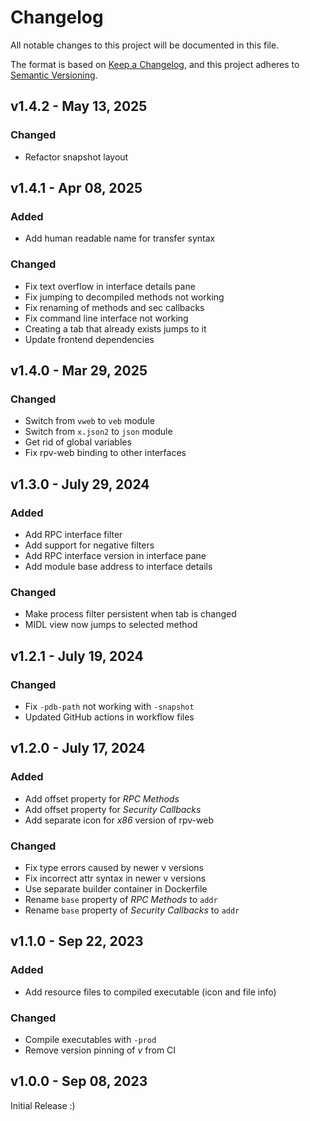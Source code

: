 # Changelog

All notable changes to this project will be documented in this file.

The format is based on [Keep a Changelog](https://keepachangelog.com/en/1.0.0/),
and this project adheres to [Semantic Versioning](https://semver.org/spec/v2.0.0.html).


## v1.4.2 - May 13, 2025

### Changed

* Refactor snapshot layout


## v1.4.1 - Apr 08, 2025

### Added

* Add human readable name for transfer syntax

### Changed

* Fix text overflow in interface details pane
* Fix jumping to decompiled methods not working
* Fix renaming of methods and sec callbacks
* Fix command line interface not working
* Creating a tab that already exists jumps to it
* Update frontend dependencies


## v1.4.0 - Mar 29, 2025

### Changed

* Switch from `vweb` to `veb` module
* Switch from `x.json2` to `json` module
* Get rid of global variables
* Fix rpv-web binding to other interfaces


## v1.3.0 - July 29, 2024

### Added

* Add RPC interface filter
* Add support for negative filters
* Add RPC interface version in interface pane
* Add module base address to interface details

### Changed

* Make process filter persistent when tab is changed
* MIDL view now jumps to selected method


## v1.2.1 - July 19, 2024

### Changed

* Fix `-pdb-path` not working with `-snapshot`
* Updated GitHub actions in workflow files


## v1.2.0 - July 17, 2024

### Added

* Add offset property for *RPC Methods*
* Add offset property for *Security Callbacks*
* Add separate icon for *x86* version of rpv-web

### Changed

* Fix type errors caused by newer v versions
* Fix incorrect attr syntax in newer v versions
* Use separate builder container in Dockerfile
* Rename `base` property of *RPC Methods* to `addr`
* Rename `base` property of *Security Callbacks* to `addr`


## v1.1.0 - Sep 22, 2023

### Added

* Add resource files to compiled executable (icon and file info)

### Changed

* Compile executables with `-prod`
* Remove version pinning of *v* from CI


## v1.0.0 - Sep 08, 2023

Initial Release :)
